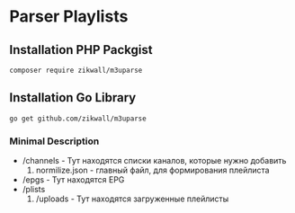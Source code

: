 # Parser Playlists

## Installation PHP Packgist

`composer require zikwall/m3uparse`

## Installation Go Library

`go get github.com/zikwall/m3uparse`

### Minimal Description

- /channels - Тут находятся списки каналов, которые нужно добавить
    1. normilize.json - главный файл, для формирования плейлиста
- /epgs - Тут находятся EPG 
- /plists
    1. /uploads - Тут находятся загруженные плейлисты
